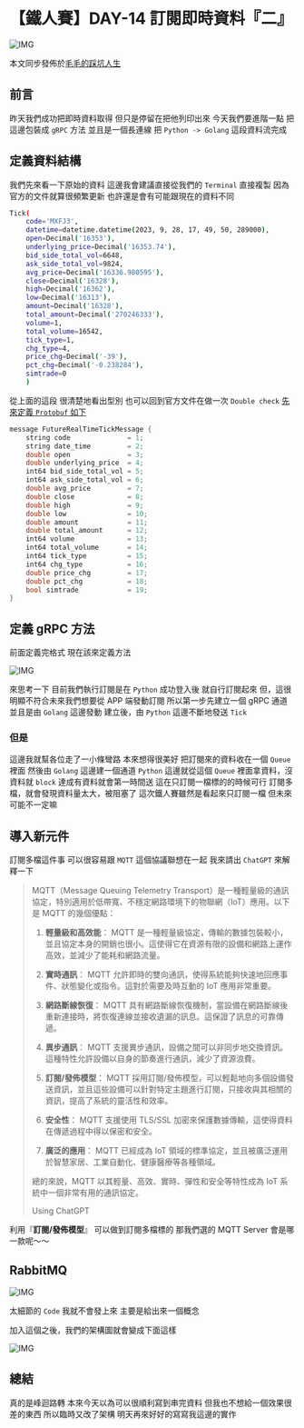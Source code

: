 # 【鐵人賽】DAY-14 訂閱即時資料『二』

![IMG](https://tocandraw.com/wp-content/uploads/2023/09/【鐵人賽】DAY-14-訂閱即時資料『二』-02.png)

本文同步發佈於[毛毛的踩坑人生](https://tocandraw.com/2023-ironman/1041/)

## 前言

昨天我們成功把即時資料取得
但只是停留在把他列印出來
今天我們要進階一點
把這邊包裝成 `gRPC` 方法
並且是一個長連線
把 `Python -> Golang` 這段資料流完成

## 定義資料結構

我們先來看一下原始的資料
這邊我會建議直接從我們的 `Terminal` 直接複製
因為官方的文件就算很頻繁更新
也許還是會有可能跟現在的資料不同

```bash
Tick(
    code='MXFJ3',
    datetime=datetime.datetime(2023, 9, 28, 17, 49, 50, 289000),
    open=Decimal('16353'),
    underlying_price=Decimal('16353.74'),
    bid_side_total_vol=6648,
    ask_side_total_vol=9824,
    avg_price=Decimal('16336.980595'),
    close=Decimal('16328'),
    high=Decimal('16362'),
    low=Decimal('16313'),
    amount=Decimal('16328'),
    total_amount=Decimal('270246333'),
    volume=1,
    total_volume=16542,
    tick_type=1,
    chg_type=4,
    price_chg=Decimal('-39'),
    pct_chg=Decimal('-0.238284'),
    simtrade=0
    )
```

從上面的這段
很清楚地看出型別
也可以回到官方文件在做一次 `Double check`
[先來定義 `Protobuf` 如下](#future-protobuf)

```c
message FutureRealTimeTickMessage {
    string code              = 1;
    string date_time         = 2;
    double open              = 3;
    double underlying_price  = 4;
    int64 bid_side_total_vol = 5;
    int64 ask_side_total_vol = 6;
    double avg_price         = 7;
    double close             = 8;
    double high              = 9;
    double low               = 10;
    double amount            = 11;
    double total_amount      = 12;
    int64 volume             = 13;
    int64 total_volume       = 14;
    int64 tick_type          = 15;
    int64 chg_type           = 16;
    double price_chg         = 17;
    double pct_chg           = 18;
    bool simtrade            = 19;
}
```

## 定義 gRPC 方法

前面定義完格式
現在該來定義方法

![IMG](https://tocandraw.com/wp-content/uploads/2023/09/【鐵人賽】DAY-14-訂閱即時資料『二』-01.gif)

來思考一下
目前我們執行訂閱是在 `Python` 成功登入後
就自行訂閱起來
但，這很明顯不符合未來我們想要從 APP 端發動訂閱
所以第一步先建立一個 gRPC 通道
並且是由 `Golang` 這邊發動
建立後，由 `Python` 這邊不斷地發送 `Tick`

### 但是

這邊我就幫各位走了一小條彎路
本來想得很美好
把訂閱來的資料收在一個 `Queue` 裡面
然後由 `Golang` 這邊建一個通道
`Python` 這邊就從這個 `Queue` 裡面拿資料，沒資料就 `block`
達成有資料就會第一時間送
這在只訂閱一檔標的的時候可行
訂閱多檔，就會發現資料量太大，被阻塞了
這次鐵人賽雖然是看起來只訂閱一檔
但未來可能不一定嘛

## 導入新元件

訂閱多檔這件事
可以很容易跟 `MQTT` 這個協議聯想在一起
我來請出 `ChatGPT` 來解釋一下

> MQTT（Message Queuing Telemetry Transport）是一種輕量級的通訊協定，特別適用於低帶寬、不穩定網路環境下的物聯網（IoT）應用。以下是 MQTT 的幾個優點：
>
> 1. **輕量級和高效能**：
>     MQTT 是一種輕量級協定，傳輸的數據包裝較小，並且協定本身的開銷也很小。這使得它在資源有限的設備和網路上運作高效，並減少了能耗和網路流量。
>
> 3. **實時通訊**：
>     MQTT 允許即時的雙向通訊，使得系統能夠快速地回應事件、狀態變化或指令。這對於需要及時互動的 IoT 應用非常重要。
>
> 5. **網路斷線恢復**：
>     MQTT 具有網路斷線恢復機制，當設備在網路斷線後重新連接時，將恢復連線並接收遺漏的訊息。這保證了訊息的可靠傳遞。
>
> 7. **異步通訊**：
>     MQTT 支援異步通訊，設備之間可以非同步地交換資訊。這種特性允許設備以自身的節奏進行通訊，減少了資源浪費。
>
> 9. **訂閱/發佈模型**：
>     MQTT 採用訂閱/發佈模型，可以輕鬆地向多個設備發送資訊，並且這些設備可以針對特定主題進行訂閱，只接收與其相關的資訊，提高了系統的靈活性和效率。
>
> 11. **安全性**：
>     MQTT 支援使用 TLS/SSL 加密來保護數據傳輸，這使得資料在傳遞過程中得以保密和安全。
>
> 13. **廣泛的應用**：
>     MQTT 已經成為 IoT 領域的標準協定，並且被廣泛運用於智慧家居、工業自動化、健康醫療等各種領域。
>
> 總的來說，MQTT 以其輕量、高效、實時、彈性和安全等特性成為 IoT 系統中一個非常有用的通訊協定。
>
> Using ChatGPT

利用『**訂閱/發佈模型**』
可以做到訂閱多檔標的
那我們選的 MQTT Server 會是哪一款呢～～

## RabbitMQ

![IMG](https://tocandraw.com/wp-content/uploads/2023/09/【鐵人賽】DAY-14-訂閱即時資料『二』-02.png)

太細節的 `Code` 我就不會發上來
主要是給出來一個概念

加入這個之後，我們的架構圖就會變成下面這樣

![IMG](https://tocandraw.com/wp-content/uploads/2023/09/【鐵人賽】DAY-14-訂閱即時資料『二』-03.png)

## 總結

真的是峰迴路轉
本來今天以為可以很順利寫到串完資料
但我也不想給一個效果很差的東西
所以臨時又改了架構
明天再來好好的寫寫我這邊的實作
